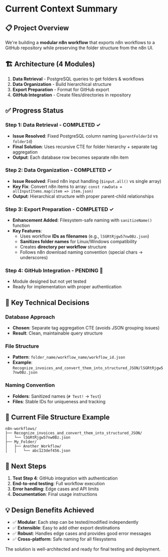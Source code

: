 # Current Context Summary

## 📋 **Project Overview**
We're building a **modular n8n workflow** that exports n8n workflows to a GitHub repository while preserving the folder structure from the n8n UI.

## 🏗️ **Architecture (4 Modules)**
1. **Data Retrieval** - PostgreSQL queries to get folders & workflows
2. **Data Organization** - Build hierarchical structure 
3. **Export Preparation** - Format for GitHub export
4. **GitHub Integration** - Create files/directories in repository

## ✅ **Progress Status**

### **Step 1: Data Retrieval - COMPLETED** ✓
- **Issue Resolved**: Fixed PostgreSQL column naming (`parentFolderId` vs `folderId`)
- **Final Solution**: Uses recursive CTE for folder hierarchy + separate tag aggregation
- **Output**: Each database row becomes separate n8n item

### **Step 2: Data Organization - COMPLETED** ✓
- **Issue Resolved**: Fixed n8n input handling (`$input.all()` vs single array)
- **Key Fix**: Convert n8n items to array: `const rawData = allInputItems.map(item => item.json)`
- **Output**: Hierarchical structure with proper parent-child relationships

### **Step 3: Export Preparation - COMPLETED** ✓
- **Enhancement Added**: Filesystem-safe naming with `sanitizeName()` function
- **Key Features**:
  - Uses workflow **IDs as filenames** (e.g., `lSGRtRjgw57nw0Bz.json`)
  - **Sanitizes folder names** for Linux/Windows compatibility
  - Creates **directory per workflow** structure
  - Follows n8n download naming convention (special chars → underscores)

### **Step 4: GitHub Integration - PENDING** 🔄
- Module designed but not yet tested
- Ready for implementation with proper authentication

## 🔧 **Key Technical Decisions**

### **Database Approach**
- **Chosen**: Separate tag aggregation CTE (avoids JSON grouping issues)
- **Result**: Clean, maintainable query structure

### **File Structure**
- **Pattern**: `folder_name/workflow_name/workflow_id.json`
- **Example**: `Recognize_invoices_and_convert_them_into_structured_JSON/lSGRtRjgw57nw0Bz.json`

### **Naming Convention**
- **Folders**: Sanitized names (`# Test!` → `Test`)
- **Files**: Stable IDs for uniqueness and tracking

## 📁 **Current File Structure Example**
```
n8n-workflows/
├── Recognize_invoices_and_convert_them_into_structured_JSON/
│   └── lSGRtRjgw57nw0Bz.json
├── My_Folder/
│   ├── Another_Workflow/
│   │   └── abc123def456.json
```

## 🎯 **Next Steps**
1. **Test Step 4**: GitHub integration with authentication
2. **End-to-end testing**: Full workflow execution
3. **Error handling**: Edge cases and API limits
4. **Documentation**: Final usage instructions

## 💡 **Design Benefits Achieved**
- ✅ **Modular**: Each step can be tested/modified independently
- ✅ **Extensible**: Easy to add other export destinations
- ✅ **Robust**: Handles edge cases and provides good error messages
- ✅ **Cross-platform**: Safe naming for all filesystems

The solution is well-architected and ready for final testing and deployment.